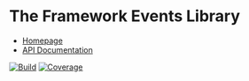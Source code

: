 # The Framework Events Library

- [Homepage](https://the-framework.gitlab.io/libraries/events.html)
- [API Documentation](https://the-framework.gitlab.io/libraries/events/docs/)

[![Build](https://gitlab.com/the-framework/libraries/events/badges/master/pipeline.svg)](https://gitlab.com/the-framework/libraries/events/-/jobs)
[![Coverage](https://gitlab.com/the-framework/libraries/events/badges/master/coverage.svg?job=test:php)](https://the-framework.gitlab.io/libraries/events/coverage/)
